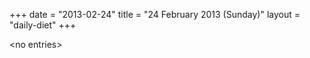 +++
date = "2013-02-24"
title = "24 February 2013 (Sunday)"
layout = "daily-diet"
+++

<p>&lt;no entries&gt;</p>